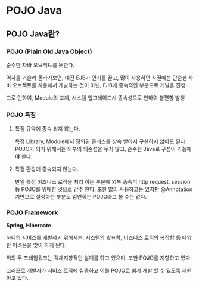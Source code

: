 # POJO Java

## POJO Java란?

### POJO (Plain Old Java Object)

순수한 자바 오브젝트를 뜻한다.

역사를 거슬러 올라가보면, 예전 EJB가 인기를 끌고, 많이 사용하던 시절에는 단순한 자바 오브젝트를 사용해서 개발하는 것이 아닌, EJB에 종속적인 부분으로 개발을 진행.

그로 인하여, Module의 교체, 시스템 업그레이드시 종속성으로 인하여 불편함 발생

### POJO 특징

1. 특정 규약에 종속 되지 않는다.

   특정 Library, Module에서 정의된 클래스를 상속 받아서 구현하지 않아도 된다. POJO가 되기 위해서는 외부의 의존성을 두지 않고, 순수한 Java로 구성이 가능해야 한다.

2. 특정 환경에 종속되지 않는다.

   만일 특정 비즈니스 로직을 처리 하는 부분에 외부 종속적 http request, session 등 POJO를 위배한 것으로 간주 한다. 또한 많이 사용하고는 있지만 @Annotation 기반으로 설정하는 부분도 엄연히는 POJO라고 볼 수는 없다.

### POJO Framework

**Spring, Hibernate**

하니의 서비스를 개발하기 위해서는, 시스템의 봦ㅂ함, 비즈니스 로직의 복잡함 등 다양한 어려움을 맞이 하게 된다.

위의 두 프레임워크는 객체지향적인 설계를 하고 있으며, 또한 POJO를 지향하고 있다. 

그러므로 개발자가 서비스 로직에 집중하고 이를 POJO로 쉽게 개발 할 수 있도록 지원하고 있다.